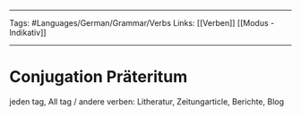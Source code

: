 ___
Tags: #Languages/German/Grammar/Verbs
Links: [[Verben]] [[Modus - Indikativ]]
___
# Conjugation Präteritum
jeden tag, All tag / andere verben: Litheratur, Zeitungarticle, Berichte, Blog